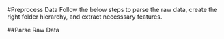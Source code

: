 #Preprocess Data
Follow the below steps to parse the raw data, create the right folder hierarchy, and extract necesssary
features.

##Parse Raw Data

